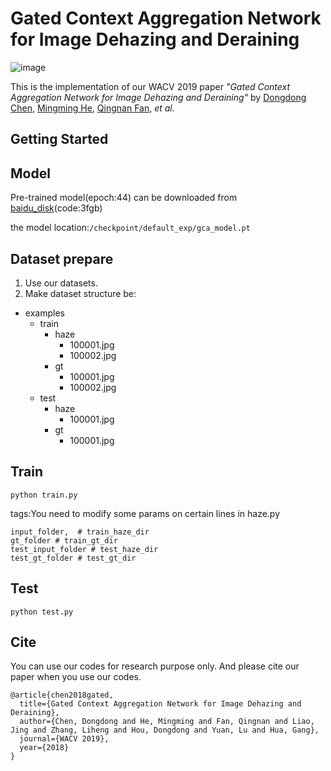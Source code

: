 Gated Context Aggregation Network for Image Dehazing and Deraining
=======
![image](imgs/net_arch.png)

This is the implementation of our WACV 2019 paper *"Gated Context Aggregation Network for Image Dehazing and Deraining"* by [Dongdong Chen](<http://www.dongdongchen.bid/>), [Mingming He](<https://github.com/hmmlillian>), [Qingnan Fan](<https://fqnchina.github.io/>), *et al.*

## Getting Started
## Model
Pre-trained model(epoch:44) can be downloaded from [baidu_disk](https://pan.baidu.com/s/1gsZqDvGFx1tAKtBnBAb_lg)(code:3fgb)

the model location:```/checkpoint/default_exp/gca_model.pt```

## Dataset prepare
1. Use our datasets.
2. Make dataset structure be:
- examples
    - train
	     - haze
		     - 100001.jpg
		     - 100002.jpg
	     - gt
		     - 100001.jpg
		     - 100002.jpg
    - test
	     - haze
		     - 100001.jpg
	     - gt
		     - 100001.jpg
## Train
```python train.py```

tags:You need to modify some params on certain lines in haze.py

	input_folder,  # train_haze_dir
	gt_folder # train_gt_dir
	test_input_folder # test_haze_dir
	test_gt_folder # test_gt_dir
	
## Test
```python test.py```



Cite
----

You can use our codes for research purpose only. And please cite our paper when you use our codes.
```
@article{chen2018gated,
  title={Gated Context Aggregation Network for Image Dehazing and Deraining},
  author={Chen, Dongdong and He, Mingming and Fan, Qingnan and Liao, Jing and Zhang, Liheng and Hou, Dongdong and Yuan, Lu and Hua, Gang},
  journal={WACV 2019},
  year={2018}
}
```



